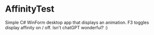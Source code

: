 # AffinityTest

Simple C# WinForm desktop app that displays an animation.  F3 toggles display affinity on / off. Isn't chatGPT wonderful? :)


